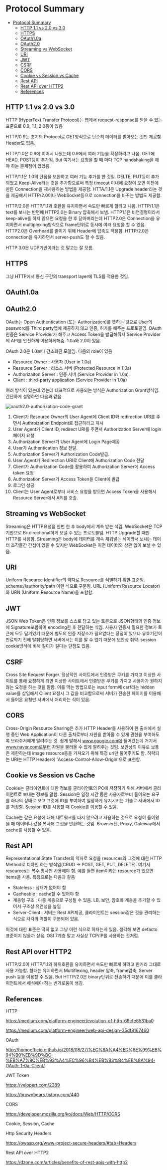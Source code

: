 # Protocol Summary

- [Protocol Summary](#protocol-summary)
  - [HTTP 1.1 vs 2.0 vs 3.0](#http-11-vs-20-vs-30)
  - [HTTPS](#https)
  - [OAuth1.0a](#oauth10a)
  - [OAuth2.0](#oauth20)
  - [Streaming vs WebSocket](#streaming-vs-websocket)
  - [URI](#uri)
  - [JWT](#jwt)
  - [CSRF](#csrf)
  - [CORS](#cors)
  - [Cookie vs Session vs Cache](#cookie-vs-session-vs-cache)
  - [Rest API](#rest-api)
  - [Rest API over HTTP2](#rest-api-over-http2)
  - [References](#references)

## HTTP 1.1 vs 2.0 vs 3.0

HTTP (HyperText Transfer Protocol)는 웹에서 request-response를 받을 수 있는 표준으로 0.9, 1.1, 2.0등이 있음

HTTP/0.9는 초기의 Protocol로 GET방식으로 단순히 데이터를 받아오는 것만 제공함. Header도 없음.

HTTP/1.0은 0.9에 이어서 나왔는데 0.9에서 여러 기능을 확장하려고 나옴. GET에 HEAD, POST등이 추가됨. But 여기서는 요청을 할 때 마다 TCP handshaking을 해야 하는 문제점이 있었음.

HTTP/1.1은 1.0의 단점을 보완하고 여러 기능 추가를 한 것임. DELTE, PUT등이 추가되었고 Keep-Alive라는 것을 추가함으로써 특정 timeout 이내에 요청이 오면 이전에 만든 Connection을 재사용하는 방법을 제공함. HTTA/1.1은 Upgrade header라는 것을 제공해서 HTTP/2.0이나 WebSocket등으로 connection을 바꾸는 방법도 제공함.

HTTP/2.0은 HTTP/1.1과 호환을 유지하면서 속도만 빠르게 할려고 나옴. HTTP/1.1은 text를 보내는 반면에 HTTP2.0는 Binary 압축해서 보냄. HTTP1.1은 비연결형이라서 keep-alive를 하지 않으면 요청을 한 후 닫아버리는데 HTTP2.0은 Connection을 유지하면서 multiplexing방식으로 frame단위로 동시에 여러 요청을 할 수 있음. HTTP2.0은 Overhead를 줄이기 위해 Header에 압축도 적용함. HTTP/2.0은 connection을 유지하면서 server-push도 할 수 있음.

HTTP 3.0은 UDP기반이라는 것 말고는 잘 모름.

## HTTPS

그냥 HTTP에서 통신 구간의 transport layer에 TLS를 적용한 것임.

## OAuth1.0a

## OAuth2.0

OAuth는 Open Authentication (또는 Authorization)를 뜻하는 것으로 User의 password를 Third party앱에 제공하지 않고 인증, 허가를 해주는 프로토콜임. OAuth 인증은 Service Provider가 해주고 Access Token을 발급해줘서 Service Provider의 API를 안전하게 이용하게해줌. 1.0a와 2.0이 있음.

OAuth 2.0은 1.0보다 간소화된 모델임. 다음의 role이 있음

- Resource Owner : 사용자 (User in 1.0a)
- Resource Server : 리소스 서버 (Protected Resource in 1.0a)
- Authorizaiton Server : 인증 서버 (Service Provider in 1.0a)
- Client : third-party application (Service Provider in 1.0a)

여러 방식이 있는데 있는데 대표적으로 사용되는 방식은 Authorization Grant방식임. 간단하게 설명하면 다음과 같음

![oauth2.0-authorization-code-grant](./img/oauth2.0-authorization-code-grant.png)

1. Client가 Resource Owner의 User Agent에 Client ID와 redirection URI를 주면서 Authroization Endpoint로 접근하라고 지시
2. User Agent가 Client ID, redirect URI를 주면서 Authorization Server에 login 페이지 요청
3. Authorization Server가 User Agent에 Login Page제공
4. User가 Authentication 정보 전달.
5. Authorization Server가 Authorization Code발급.
6. User Agent가 Redirection URI로 Client에 Authorization Code 전달
7. Client가 Authorization Code를 활용하여 Authorization Server에 Access token 요청
8. Authorization Server가 Access Token을 Client에 발급
9. 로그인 성공
10. Client는 User Agent로부터 서비스 요청을 받으면 Access Token을 사용해서 Resource Server에서 API를 호출.

## Streaming vs WebSocket

Streaming은 HTTP요청을 한번 한 후 body에서 계속 받는 식임. WebSocket은 TCP기반으로 Bi-directional하게 보낼 수 있는 프로토콜임. HTTP Upgrade할 때만 HTTP를 사용함. Streaming은 body에 데이터를 계속 채워넣는 식이라서 보내는 데이터 조각들간 간섭이 있을 수 있지만 WebSocket은 이전 데이터와 상관 없이 보낼 수 있음.

## URI

Uniform Resource Identifier의 약자로 Resource를 식별하기 위한 표준임. schema://authority/path 이런 식으로 구분됨. URL (Uniform Resource Locator)와 URN (Uniform Resource Name)을 포함함.

## JWT

JSON Web Token은 인증 정보를 스스로 담고 있는 토큰으로 JSON형태의 인증 정보에 Signature포함하여 encoding한 후 전달하는 식임. 사용자 인증시 필요한 정보가 토큰에 모두 담겨있기 때문에 별도의 인증 저장소가 필요없다는 장점이 있으나 유효기간이 만료되기 전에 탈취당하면 서버에서는 이를 알 수 없기 때문에 보안상 취약. session cookie방식에 비해 길이가 길다는 단점도 있음.

## CSRF

Cross Site Request Forger. 정상적인 사이트에서 인증받은 쿠키를 가지고 이상한 사이트를 통해 요청하게 되면 이상한 사이트에서 인증받은 쿠키를 가지고 사용자가 원하지 않는 요청을 하는 것을 말함. 이를 막는 방법으로는 input form에 csrf라는 hidden value를 삽입해서 Client 요청시 그 값을 비교함으로써 서버가 전송한 페이지를 이용해서 들어온 요쳥만 서버에서 처리하는 식이 있음.

## CORS

Cross-Origin Resource Sharing은 추가 HTTP Header를 사용하여 한 출처에서 실행 중인 Web Application이 다른 출처로부터 자원을 받아올 수 있게 권한을 부여하도록 브라주저에게 알려주는 것. 쉽게 말해서 www.google.com에 들어갔는데 거기서 www.naver.com로부터 자원을 불러올 수 있게 알려주는 것임. 보안상의 이유로 보통은 제한하는데 image resource등을 가져오기 위해 특정 uri만 풀어주기도 함. 허락되는 URI는 HTTP Header에 'Access-Control-Allow-Origin'으로 표현함.

## Cookie vs Session vs Cache

Cookie는 클라이언트에 대한 정보를 클라이언트의 PC에 저장하기 위해 서버에서 클라이언트로 보내는 정보를 말함. Session은 일정 시간 동안 사용자로부터 들어오는 요구를 하나의 상태로 보고 그것에 ID를 부여하여 일정하게 유지시키는 기술로 서버에서 ID를 저장함. Session ID를 사용할 때 Cookie를 이용할 수 있음.

Cache는 같은 요청에 대해 네트워크를 타지 않으려고 사용하는 것으로 요청이 들어왔을 때 데이터나 값을 복사해 그것을 반환하는 것임. Browser단, Proxy, Gateway에서 cache를 사용할 수 있음.

## Rest API

Representational State Transfer의 약자로 요청을 resources와 그것에 대한 HTTP Method로 디자인 하는 방식임(CRUD -> POST, GET, PUT, DELETE). 여기서 resources는 복수 명사만 사용해야 함. 예를 들면 item이라는 resource가 있으면 items을 사용. 특징으로는 다음과 같음

- Stateless : 상태가 없어야 함
- Cacheable : cache할 수 있어야 함
- 계층형 구조 : 다중 계층으로 구성될 수 있음. LB, 보안, 암호화 계층을 추가할 수 있어서 구조상 유연성을 높임
- Server-Client : 서버는 Rest API제공, 클라이언트는 session같은 것을 관리하는 식으로 각각의 역할이 구분되어 있음.

이것에 대한 표준은 딱히 없고 그냥 이런 식으로 하자는게 있음. 생각해 보면 defacto 표준이지 않을까 싶음. OSI 7계층 말고 사실상 TCP/IP를 사용하는 것처럼.

## Rest API over HTTP2

HTTP/2.0이 HTTP/1.1와 하위호환을 유지하면서 속도만 빠르게 하려고 한거라 그대로 사용 가능함. 형태는 유지하면서 Multiflexing, header 압축, frame압축, Server push 등을 이용할 수 있음. But HTTP/2.0은 binary단위로 전송하기 때문에 이를 클라이언트에서 해석해야 하는 번거로움이 생김.

## References

HTTP

https://medium.com/platform-engineer/evolution-of-http-69cfe6531ba0

https://medium.com/platform-engineer/web-api-design-35df8167460

OAuth

http://homoefficio.github.io/2018/08/27/%EC%8A%A4%ED%8E%99%EB%94%B0%EB%9D%BC-%EB%A7%8C%EB%93%A4%EC%96%B4%EB%B3%B4%EB%8A%94-OAuth-1-0a-Client/

JWT Token

https://velopert.com/2389

https://brownbears.tistory.com/440

CORS

https://developer.mozilla.org/ko/docs/Web/HTTP/CORS

Cookie, Session, Cache

Http Security Headers

https://owasp.org/www-project-secure-headers/#tab=Headers

Rest API over HTTP2

https://dzone.com/articles/benefits-of-rest-apis-with-http2
